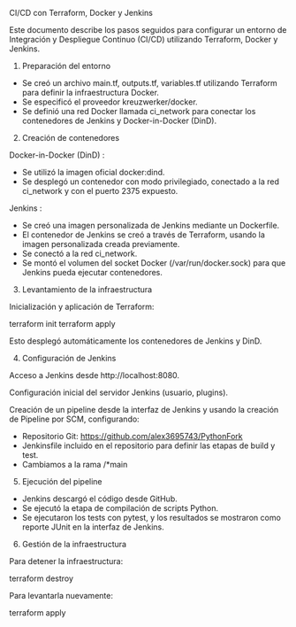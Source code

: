 CI/CD con Terraform, Docker y Jenkins

Este documento describe los pasos seguidos para configurar un entorno de Integración y Despliegue Continuo (CI/CD) utilizando Terraform, Docker y Jenkins.

1. Preparación del entorno

 - Se creó un archivo main.tf, outputs.tf, variables.tf utilizando Terraform para definir la infraestructura Docker.
 - Se especificó el proveedor kreuzwerker/docker.
 - Se definió una red Docker llamada ci_network para conectar los contenedores de Jenkins y Docker-in-Docker (DinD).

2. Creación de contenedores

Docker-in-Docker (DinD) : 

 - Se utilizó la imagen oficial docker:dind.
 - Se desplegó un contenedor con modo privilegiado, conectado a la red ci_network y con el puerto 2375 expuesto.

Jenkins : 

 - Se creó una imagen personalizada de Jenkins mediante un Dockerfile.
 - El contenedor de Jenkins se creó a través de Terraform, usando la imagen personalizada creada previamente.
 - Se conectó a la red ci_network.
 - Se montó el volumen del socket Docker (/var/run/docker.sock) para que Jenkins pueda ejecutar contenedores.

3. Levantamiento de la infraestructura

Inicialización y aplicación de Terraform:

terraform init
terraform apply

Esto desplegó automáticamente los contenedores de Jenkins y DinD.

4. Configuración de Jenkins

Acceso a Jenkins desde http://localhost:8080.

Configuración inicial del servidor Jenkins (usuario, plugins).

Creación de un pipeline desde la interfaz de Jenkins y usando la creación de Pipeline por SCM, configurando:

 - Repositorio Git: https://github.com/alex3695743/PythonFork
 - Jenkinsfile incluido en el repositorio para definir las etapas de build y test.
 - Cambiamos a la rama /*main

5. Ejecución del pipeline

 - Jenkins descargó el código desde GitHub.
 - Se ejecutó la etapa de compilación de scripts Python.
 - Se ejecutaron los tests con pytest, y los resultados se mostraron como reporte JUnit en la interfaz de Jenkins.

6. Gestión de la infraestructura

Para detener la infraestructura:

terraform destroy

Para levantarla nuevamente:

terraform apply



